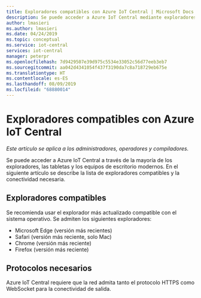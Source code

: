 ```yaml
---
title: Exploradores compatibles con Azure IoT Central | Microsoft Docs
description: Se puede acceder a Azure IoT Central mediante exploradores, tabletas y equipos de escritorio modernos. En este artículo se describe la lista de exploradores compatibles.
author: lmasieri
ms.author: lmasieri
ms.date: 04/24/2019
ms.topic: conceptual
ms.service: iot-central
services: iot-central
manager: peterpr
ms.openlocfilehash: 7d9429507e39d975c5534e33052c56d77eeb3eb7
ms.sourcegitcommit: aa042d4341054f437f3190da7c8a718729eb675e
ms.translationtype: HT
ms.contentlocale: es-ES
ms.lasthandoff: 08/09/2019
ms.locfileid: "68880014"
---
```

# <a name="supported-browsers-for-azure-iot-central"></a>Exploradores compatibles con Azure IoT Central

*Este artículo se aplica a los administradores, operadores y compiladores.*

Se puede acceder a Azure IoT Central a través de la mayoría de los exploradores, las tabletas y los equipos de escritorio modernos. En el siguiente artículo se describe la lista de exploradores compatibles y la conectividad necesaria.  

## <a name="supported-browsers"></a>Exploradores compatibles
Se recomienda usar el explorador más actualizado compatible con el sistema operativo. Se admiten los siguientes exploradores:
- Microsoft Edge (versión más recientes)
- Safari (versión más reciente, solo Mac)
- Chrome (versión más reciente)
- Firefox (versión más reciente)

## <a name="required-protocols"></a>Protocolos necesarios
Azure IoT Central requiere que la red admita tanto el protocolo HTTPS como WebSocket para la conectividad de salida.
